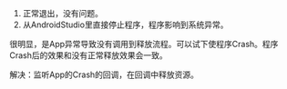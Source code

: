 1. 正常退出，没有问题。
2. 从AndroidStudio里直接停止程序，程序影响到系统异常。

很明显，是App异常导致没有调用到释放流程。可以试下使程序Crash。程序Crash后的效果和没有正常释放效果会一致。

解决：监听App的Crash的回调，在回调中释放资源。
